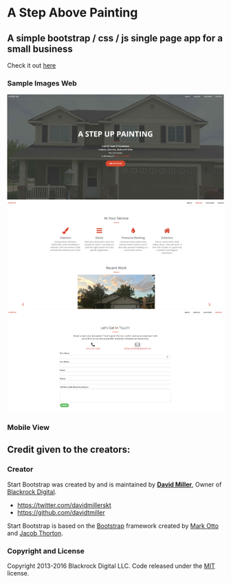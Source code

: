 # A Step Above Painting  
## A simple bootstrap / css / js single page app for a small business

Check it out [here](https://www.astepuppainting.com)

### Sample Images Web
![alt text](img/SampleImage1.PNG?raw=true "Sample image 1")
![alt text](img/SampleImage3.PNG?raw=true "Sample image 2")
![alt text](img/SampleImage4.PNG?raw=true "Sample image 3")

### Mobile View


## Credit given to the creators: 

### Creator

Start Bootstrap was created by and is maintained by **[David Miller](http://davidmiller.io/)**, Owner of [Blackrock Digital](http://blackrockdigital.io/).

* https://twitter.com/davidmillerskt
* https://github.com/davidtmiller

Start Bootstrap is based on the [Bootstrap](http://getbootstrap.com/) framework created by [Mark Otto](https://twitter.com/mdo) and [Jacob Thorton](https://twitter.com/fat).

### Copyright and License

Copyright 2013-2016 Blackrock Digital LLC. Code released under the [MIT](https://github.com/BlackrockDigital/startbootstrap-creative/blob/gh-pages/LICENSE) license.
